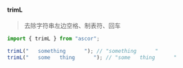 #### trimL 
> 去除字符串左边空格、制表符、回车

```javascript
import { trimL } from "ascor";

trimL("   something      "); // "something      "
trimL("   some   thing      "); // "some   thing      "
```